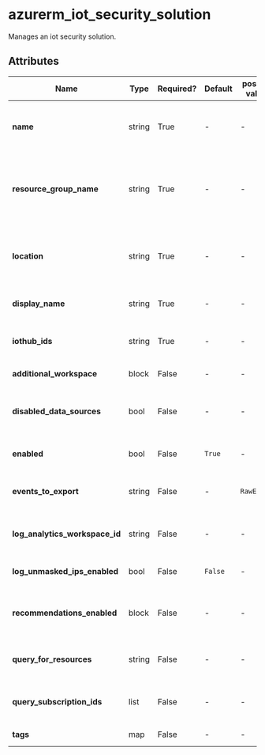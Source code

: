 # azurerm_iot_security_solution

Manages an iot security solution.

## Attributes

| Name | Type | Required? | Default  | possible values | Description |
| ---- | ---- | --------- | -------- | ----------- | ----------- |
| **name** | string | True | -  |  -  | Specifies the name of the Iot Security Solution. Changing this forces a new resource to be created. | 
| **resource_group_name** | string | True | -  |  -  | Specifies the name of the resource group in which to create the Iot Security Solution. Changing this forces a new resource to be created. | 
| **location** | string | True | -  |  -  | Specifies the supported Azure location where the resource exists. Changing this forces a new resource to be created. | 
| **display_name** | string | True | -  |  -  | Specifies the Display Name for this Iot Security Solution. | 
| **iothub_ids** | string | True | -  |  -  | Specifies the IoT Hub resource IDs to which this Iot Security Solution is applied. | 
| **additional_workspace** | block | False | -  |  -  | A `additional_workspace` block. | 
| **disabled_data_sources** | bool | False | -  |  -  | A list of disabled data sources for the Iot Security Solution. Possible value is `TwinData`. | 
| **enabled** | bool | False | `True`  |  -  | Is the Iot Security Solution enabled? Defaults to `true`. | 
| **events_to_export** | string | False | -  |  `RawEvents`  | A list of data which is to exported to analytic workspace. Valid values include `RawEvents`. | 
| **log_analytics_workspace_id** | string | False | -  |  -  | Specifies the Log Analytics Workspace ID to which the security data will be sent. | 
| **log_unmasked_ips_enabled** | bool | False | `False`  |  -  | Should IP addressed be unmasked in the log? Defaults to `false`. | 
| **recommendations_enabled** | block | False | -  |  -  | A `recommendations_enabled` block of options to enable or disable as defined below. | 
| **query_for_resources** | string | False | -  |  -  | An Azure Resource Graph query used to set the resources monitored. | 
| **query_subscription_ids** | list | False | -  |  -  | A list of subscription Ids on which the user defined resources query should be executed. | 
| **tags** | map | False | -  |  -  | A mapping of tags to assign to the resource. | 

